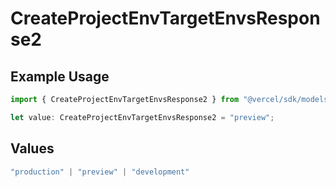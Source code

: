 # CreateProjectEnvTargetEnvsResponse2

## Example Usage

```typescript
import { CreateProjectEnvTargetEnvsResponse2 } from "@vercel/sdk/models/operations";

let value: CreateProjectEnvTargetEnvsResponse2 = "preview";
```

## Values

```typescript
"production" | "preview" | "development"
```